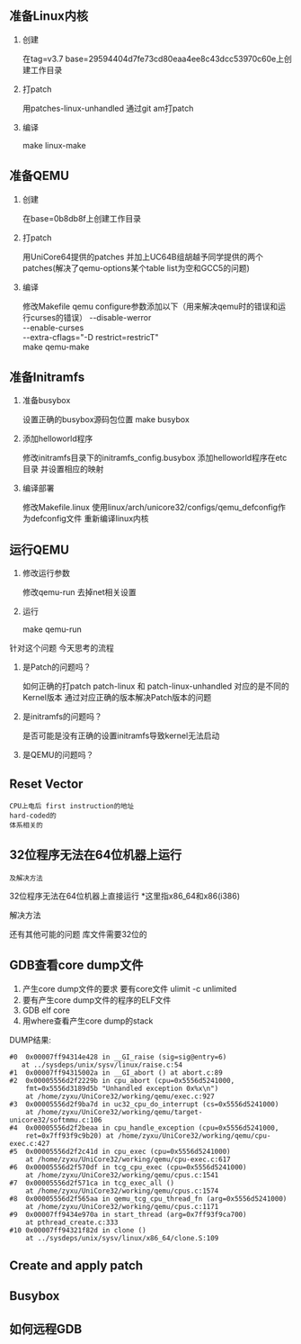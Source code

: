 
## 准备Linux内核

1. 创建

	在tag=v3.7 base=29594404d7fe73cd80eaa4ee8c43dcc53970c60e上创建工作目录

2. 打patch

	用patches-linux-unhandled 通过git am打patch

3. 编译

	make linux-make

## 准备QEMU

1. 创建

	在base=0b8db8f上创建工作目录

2. 打patch

	用UniCore64提供的patches
	并加上UC64B组胡越予同学提供的两个patches(解决了qemu-options某个table list为空和GCC5的问题)

3. 编译

	修改Makefile
		qemu configure参数添加以下（用来解决qemu时的错误和运行curses的错误）
		--disable-werror                                \
	    --enable-curses                                 \
	    --extra-cflags="-D restrict=restricT"           \
	make qemu-make

## 准备Initramfs

1. 准备busybox

	设置正确的busybox源码包位置
	make busybox

2. 添加helloworld程序

	修改initramfs目录下的initramfs_config.busybox
	添加helloworld程序在etc目录
	并设置相应的映射

3. 编译部署

	修改Makefile.linux
	使用linux/arch/unicore32/configs/qemu_defconfig作为defconfig文件
	重新编译linux内核


## 运行QEMU

1. 修改运行参数

	修改qemu-run 去掉net相关设置

2. 运行

	make qemu-run



针对这个问题 今天思考的流程

1. 是Patch的问题吗？

	如何正确的打patch
	patch-linux 和 patch-linux-unhandled 对应的是不同的Kernel版本
	通过对应正确的版本解决Patch版本的问题

2. 是initramfs的问题吗？

	是否可能是没有正确的设置initramfs导致kernel无法启动

3. 是QEMU的问题吗？



## Reset Vector
	CPU上电后 first instruction的地址
	hard-coded的
	体系相关的


## 32位程序无法在64位机器上运行
	及解决方法

32位程序无法在64位机器上直接运行
	*这里指x86_64和x86(i386)

解决方法
	

还有其他可能的问题
	库文件需要32位的


## GDB查看core dump文件

1. 产生core dump文件的要求
	要有core文件
	ulimit -c unlimited
2. 要有产生core dump文件的程序的ELF文件
3. GDB elf core
4. 用where查看产生core dump的stack

DUMP结果:
```
#0  0x00007ff94314e428 in __GI_raise (sig=sig@entry=6)
   at ../sysdeps/unix/sysv/linux/raise.c:54
#1  0x00007ff94315002a in __GI_abort () at abort.c:89
#2  0x00005556d2f2229b in cpu_abort (cpu=0x5556d5241000, 
    fmt=0x5556d3189d5b "Unhandled exception 0x%x\n")
    at /home/zyxu/UniCore32/working/qemu/exec.c:927
#3  0x00005556d2f9ba7d in uc32_cpu_do_interrupt (cs=0x5556d5241000)
    at /home/zyxu/UniCore32/working/qemu/target-unicore32/softmmu.c:106
#4  0x00005556d2f2beaa in cpu_handle_exception (cpu=0x5556d5241000, 
    ret=0x7ff93f9c9b20) at /home/zyxu/UniCore32/working/qemu/cpu-exec.c:427
#5  0x00005556d2f2c41d in cpu_exec (cpu=0x5556d5241000)
    at /home/zyxu/UniCore32/working/qemu/cpu-exec.c:617
#6  0x00005556d2f570df in tcg_cpu_exec (cpu=0x5556d5241000)
    at /home/zyxu/UniCore32/working/qemu/cpus.c:1541
#7  0x00005556d2f571ca in tcg_exec_all ()
    at /home/zyxu/UniCore32/working/qemu/cpus.c:1574
#8  0x00005556d2f565aa in qemu_tcg_cpu_thread_fn (arg=0x5556d5241000)
    at /home/zyxu/UniCore32/working/qemu/cpus.c:1171
#9  0x00007ff9434e970a in start_thread (arg=0x7ff93f9ca700)
    at pthread_create.c:333
#10 0x00007ff94321f82d in clone ()
    at ../sysdeps/unix/sysv/linux/x86_64/clone.S:109
```

## Create and apply patch

## Busybox


## 如何远程GDB
